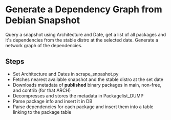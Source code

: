 # Generate a Dependency Graph from Debian Snapshot

Query a snapshot using Architecture and Date, get a list of all packages and it's dependencies from the stable distro at the selected date.
Generate a network graph of the dependencies.

## Steps

- Set Architecture and Dates in scrape_snpashot.py
- Fetches nearest available snapshot and the stable distro at the set date
- Downloads metadata of **published** binary packages in main, non-free, and contrib (for that ARCH)
- Decompresses and stores the metadata in Packagelist_DUMP
- Parse package info and insert it in DB
- Parse dependencies for each package and insert them into a table linking to the package table
